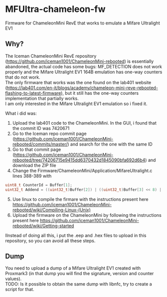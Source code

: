 # MFUltra-chameleon-fw
Firmware for ChameleonMini RevE that works to emulate a Mifare Ultralight EV1

## Why?
The Iceman ChameleonMini RevE repository (https://github.com/iceman1001/ChameleonMini-rebooted) is essentially abandoned, the actual code has some bugs: MF_DETECTION does not work properly and the Mifare Ultralight EV1 164B emulation has one-way counters that do not work.  
The only firmware that works was the one found on the lab401 website (https://lab401.com/en-it/blogs/academy/chameleon-mini-reve-rebooted-flashing-to-latest-firmware), but it still has the one-way counters implementation that partially works.    
I am only interested in the Mifare Ultralight EV1 emulation so i fixed it.

What i did was:
1. Upload the lab401 code to the ChameleonMini. In the GUI, i found that the commit ID was 7420671
2. Go to the Iceman repo commit page (https://github.com/iceman1001/ChameleonMini-rebooted/commits/master/) and search for the one with the same ID
3. Go to that commit page (https://github.com/iceman1001/ChameleonMini-rebooted/tree/74206715e9415dd6370432d1845090bfa692d6b4) and download the ZIP file
4. Change the Firmware/ChameleonMini/Application/MifareUltralight.c lines 388-389 with
```C
uint8_t CounterId = Buffer[1];
uint32_t Addend = ((uint32_t)Buffer[2]) | ((uint32_t)Buffer[3] << 8) | ((uint32_t)Buffer[4] << 16);
```
5. Use linux to compile the firmare with the instructions present here https://github.com/iceman1001/ChameleonMini-rebooted/wiki/Compiling-Linux-(Unix)
6. Upload the firmware on the ChameleonMini by following the instructions present here https://github.com/iceman1001/ChameleonMini-rebooted/wiki/Getting-started

IInstead of doing all this, i put the .eep and .hex files to upload in this repository, so you can avoid all these steps.

## Dump
You need to upload a dump of a Mifare Ultralight EV1 created with Proxmark3 (in that dump you will find the signature, version and counter values).  
TODO: Is it possible to obtain the same dump with libnfc, try to create a script for that.
